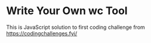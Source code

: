 # Write Your Own wc Tool

 This is JavaScript solution to first coding challenge from https://codingchallenges.fyi/



